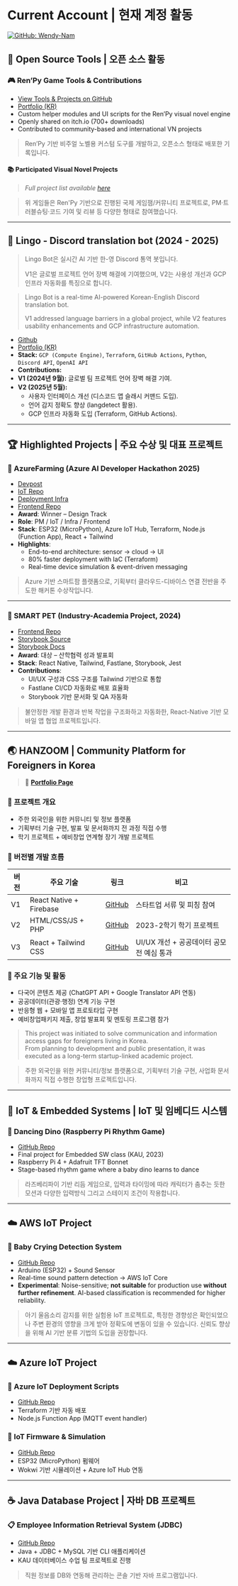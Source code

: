 # Current Account | 현재 계정 활동

[![GitHub: Wendy-Nam](https://img.shields.io/badge/GitHub-Wendy--Nam-181717?logo=github&style=flat-square)](https://github.com/Wendy-Nam)


## 🧪 Open Source Tools | 오픈 소스 활동 

### 🎮 Ren’Py Game Tools & Contributions  
- [View Tools & Projects on GitHub](https://github.com/Wendy-Nam/MyRenPyTools)
- [Portfolio (KR)](https://educated-tarsier-f16.notion.site/700-1ed9bf46184a80c5b9abdfc765ed9ac1?pvs=4)
- Custom helper modules and UI scripts for the Ren’Py visual novel engine  
- Openly shared on itch.io (700+ downloads)  
- Contributed to community-based and international VN projects

> Ren’Py 기반 비주얼 노벨용 커스텀 도구를 개발하고, 오픈소스 형태로 배포한 기록입니다.

#### 📚 Participated Visual Novel Projects
> *Full project list available [here](https://github.com/Wendy-Nam/MyRenPyTools#-visual-novel-projects)*

> 위 게임들은 Ren'Py 기반으로 진행된 국제 게임잼/커뮤니티 프로젝트로, PM·트러블슈팅·코드 기여 및 리뷰 등 다양한 형태로 참여했습니다.

---

## 🤖 Lingo - Discord translation bot (2024 - 2025)

> Lingo Bot은 실시간 AI 기반 한-영 Discord 통역 봇입니다.
> 
> V1은 글로벌 프로젝트 언어 장벽 해결에 기여했으며, V2는 사용성 개선과 GCP 인프라 자동화를 특징으로 합니다.

> Lingo Bot is a real-time AI-powered Korean-English Discord translation bot.
> 
> V1 addressed language barriers in a global project, while V2 features usability enhancements and GCP infrastructure automation.

- [Github](https://github.com/Wendy-Nam/MyDiscordBot)
- [Portfolio (KR)](https://educated-tarsier-f16.notion.site/GCP-Discord-Bot-1f79bf46184a8021a6b0d52d1aee06f3?pvs=4)  
- **Stack:** `GCP (Compute Engine)`, `Terraform`, `GitHub Actions`, `Python`, `Discord API`, `OpenAI API`
- **Contributions:**
 - **V1 (2024년 9월):** 글로벌 팀 프로젝트 언어 장벽 해결 기여.
 - **V2 (2025년 5월):**
    * 사용자 인터페이스 개선 (디스코드 앱 슬래시 커맨드 도입).
    * 언어 감지 정확도 향상 (langdetect 활용).
    * GCP 인프라 자동화 도입 (Terraform, GitHub Actions).

---

## 🏆 Highlighted Projects | 주요 수상 및 대표 프로젝트

### 🌱 AzureFarming (Azure AI Developer Hackathon 2025)  
- [Devpost](https://devpost.com/software/azurefarming)  
- [IoT Repo](https://github.com/AzureFarming2025/IoT)  
- [Deployment Infra](https://github.com/AzureFarming2025/azure-iot-deployment)  
- [Frontend Repo](https://github.com/AzureFarming2025/frontend)  
- **Award**: Winner – Design Track  
- **Role**: PM / IoT / Infra / Frontend  
- **Stack**: ESP32 (MicroPython), Azure IoT Hub, Terraform, Node.js (Function App), React + Tailwind  
- **Highlights**:
  - End-to-end architecture: sensor → cloud → UI  
  - 80% faster deployment with IaC (Terraform)  
  - Real-time device simulation & event-driven messaging

> Azure 기반 스마트팜 플랫폼으로, 기획부터 클라우드-디바이스 연결 전반을 주도한 해커톤 수상작입니다.

---

### 🐾 SMART PET (Industry-Academia Project, 2024)  
- [Frontend Repo](https://github.com/KAU-SMART-PETS/Capstone_FE)  
- [Storybook Source](https://github.com/Wendy-Nam/addon-react-native-web)  
- [Storybook Docs](https://wendy-jmcomponents-rn.vercel.app/)  
- **Award**: 대상 – 산학협력 성과 발표회  
- **Stack**: React Native, Tailwind, Fastlane, Storybook, Jest  
- **Contributions**:  
  - UI/UX 구성과 CSS 구조를 Tailwind 기반으로 통합  
  - Fastlane CI/CD 자동화로 배포 효율화  
  - Storybook 기반 문서화 및 QA 자동화

> 불안정한 개발 환경과 반복 작업을 구조화하고 자동화한, React-Native 기반 모바일 앱 협업 프로젝트입니다.

---

## 🌏 HANZOOM | Community Platform for Foreigners in Korea

> 📝 [**Portfolio Page**](https://educated-tarsier-f16.notion.site/HANZOOM-1ef9bf46184a80a8aa13edef5e03d502?pvs=4)

### 📌 프로젝트 개요

- 주한 외국인을 위한 커뮤니티 및 정보 플랫폼
- 기획부터 기술 구현, 발표 및 문서화까지 전 과정 직접 수행
- 학기 프로젝트 + 예비창업 연계형 장기 개발 프로젝트

### 🔁 버전별 개발 흐름

| 버전 | 주요 기술 | 링크 | 비고 |
|------|-----------|------|------|
| V1 | React Native + Firebase | [GitHub](https://github.com/Wendy-Nam/react-practice/tree/main/RN/HANZ8M) | 스타트업 서류 및 피칭 참여 |
| V2 | HTML/CSS/JS + PHP | [GitHub](https://github.com/Wendy-Nam/HANZOOM-2023-web) | 2023-2학기 학기 프로젝트 |
| V3 | React + Tailwind CSS | [GitHub](https://github.com/kaugitkau/KauGitFront) | UI/UX 개선 + 공공데이터 공모전 예심 통과 |

### 🔧 주요 기능 및 활동

- 다국어 콘텐츠 제공 (ChatGPT API + Google Translator API 연동)
- 공공데이터(관광·행정) 연계 기능 구현
- 반응형 웹 + 모바일 앱 프로토타입 구현
- 예비창업패키지 제출, 창업 발표회 및 멘토링 프로그램 참가

> This project was initiated to solve communication and information access gaps for foreigners living in Korea.  
> From planning to development and public presentation, it was executed as a long-term startup-linked academic project.

> 주한 외국인을 위한 커뮤니티/정보 플랫폼으로, 기획부터 기술 구현, 사업화 문서화까지 직접 수행한 창업형 프로젝트입니다.

---

## 🤖 IoT & Embedded Systems | IoT 및 임베디드 시스템

### 🦕 Dancing Dino (Raspberry Pi Rhythm Game)  
- [GitHub Repo](https://github.com/Wendy-Nam/DancingDino)  
- Final project for Embedded SW class (KAU, 2023)  
- Raspberry Pi 4 + Adafruit TFT Bonnet  
- Stage-based rhythm game where a baby dino learns to dance

> 라즈베리파이 기반 리듬 게임으로, 입력과 타이밍에 따라 캐릭터가 춤추는 듯한 모션과 다양한 입력방식 그리고 스테이지 조건이 작용합니다.

---

## ☁️ AWS IoT Project

### 👶 Baby Crying Detection System  
- [GitHub Repo](https://github.com/Wendy-Nam/IoT-BabyCryDetection)  
- Arduino (ESP32) + Sound Sensor  
- Real-time sound pattern detection → AWS IoT Core  
- **Experimental**: Noise-sensitive; **not suitable** for production use **without further refinement**. AI-based classification is recommended for higher reliability.

> 아기 울음소리 감지를 위한 실험용 IoT 프로젝트로, 특정한 경향성은 확인되었으나 주변 환경의 영향을 크게 받아 정확도에 변동이 있을 수 있습니다.
> 신뢰도 향상을 위해 AI 기반 분류 기법의 도입을 권장합니다.

---

## ☁️ Azure IoT Project

### 🌱 Azure IoT Deployment Scripts  
- [GitHub Repo](https://github.com/AzureFarming2025/azure-iot-deployment)  
- Terraform 기반 자동 배포  
- Node.js Function App (MQTT event handler)

### 🌿 IoT Firmware & Simulation  
- [GitHub Repo](https://github.com/AzureFarming2025/IoT)  
- ESP32 (MicroPython) 펌웨어  
- Wokwi 기반 시뮬레이션 + Azure IoT Hub 연동

---

## ☕ Java Database Project | 자바 DB 프로젝트

### 📋 Employee Information Retrieval System (JDBC)  
- [GitHub Repo](https://github.com/Wendy-Nam/JDBC_DB_Application)  
- Java + JDBC + MySQL 기반 CLI 애플리케이션  
- KAU 데이터베이스 수업 팀 프로젝트로 진행

> 직원 정보를 DB와 연동해 관리하는 콘솔 기반 자바 프로그램입니다.

